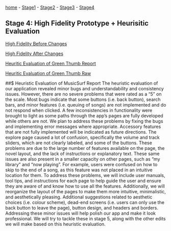 [home](https://colinauyeng.github.io/CPSC-481--MusicSurf/) - [Stage1](https://colinauyeng.github.io/CPSC-481--MusicSurf/Stage1) - [Stage2](https://colinauyeng.github.io/CPSC-481--MusicSurf/Stage2) - [Stage3](https://colinauyeng.github.io/CPSC-481--MusicSurf/Stage3) - [Stage4](https://colinauyeng.github.io/CPSC-481--MusicSurf/Stage4)   
## Stage 4: High Fidelity Prototype + Heurisitic Evaluation
[High Fidelity Before Changes](https://drive.google.com/file/d/1Vk7DVAMrsCKQlQxesS96K9UTKkQANoby/view?usp=sharing)

[High Fidelity After Changes](https://drive.google.com/file/d/1mTAGY4M7d5is8QehUcibwY0j3aierE4Z/view?usp=sharing)

[Heuritic Evaluation of Green Thumb Report](https://github.com/colinauyeng/CPSC-481--MusicSurf/blob/master/Heuristic%20Evaluation%20of%20MusicSurf%20Report.docx)

[Heuritic Evaluation of Green Thumb Raw](https://github.com/colinauyeng/CPSC-481--MusicSurf/blob/master/Heuristic%20Evaluation%20of%20Green%20Thumb.xlsx)


##$ Heuristic Evaluation of MusicSurf Report
The heuristic evaluation of our application revealed minor bugs and understandability and consistency issues. However, there are no severe problems that were rated as a “5” on the scale. Most bugs indicate that some buttons (i.e. back button), search bars, and minor features (i.e. queuing of songs) are not implemented and do not respond when clicked. A few inconsistencies in functionality were brought to light as some paths through the app’s pages are fully developed while others are not. We plan to address these problems by fixing the bugs and implementing error messages where appropriate. Accessory features that are not fully implemented will be indicated as future directions. 
The explore page caused a lot of confusion, specifically the volume and track sliders, which are not clearly labeled, and some of the buttons. These problems are due to the large number of features available on the page, the novel layout,  and the lack of instructions or explanatory text. These same issues are also present in a smaller capacity on other pages, such as “my library” and “now playing”. For example, users were confused on how to skip to the end of a song, as this feature was not placed in an intuitive location for them. To address these problems, we will include user manuals, tool tips, and instructions for each page to help guide the user and ensure they are aware of and know how to use all the features. Additionally, we will reorganize the layout of the pages to make them more intuitive, minimalistic, and aesthetically pleasing. 
Additional suggestions related to aesthetic choices (i.e. colour scheme), dead-end screens (i.e. users can only use the back button to leave the page), button design, and headers and borders. Addressing these minor issues will help polish our app and make it look professional. We will try to tackle these in stage 5, along with the other edits we will make based on this heuristic evaluation.
